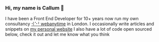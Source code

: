 ### Hi, my name is Callum 🧔

I have been a Front End Developer for 10+ years now run my own consultancy [⠺⠑⠃webanytime](http://webanyti.me) in London.
I occasionally write articles and snippets on [my personal website](https://csi.lk)
I also have a lot of code open sourced below, check it out and let me know what you think

<!--
**csi-lk/csi-lk** is a ✨ _special_ ✨ repository because its `README.md` (this file) appears on your GitHub profile.

Here are some ideas to get you started:

- 🔭 I’m currently working on ...
- 🌱 I’m currently learning ...
- 👯 I’m looking to collaborate on ...
- 🤔 I’m looking for help with ...
- 💬 Ask me about ...
- 📫 How to reach me: ...
- 😄 Pronouns: ...
- ⚡ Fun fact: ...
-->
